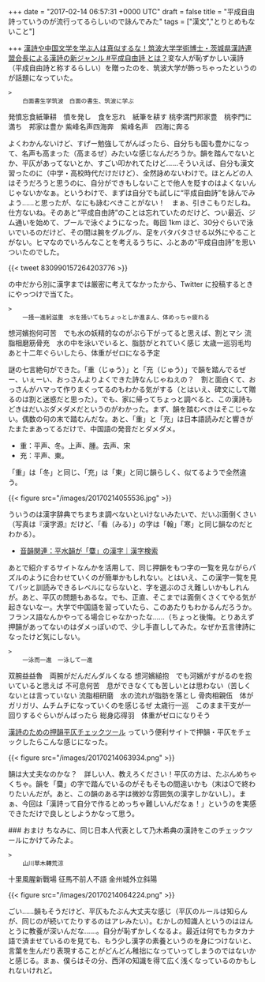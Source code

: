 
+++
date = "2017-02-14 06:57:31 +0000 UTC"
draft = false
title = "平成自由詩っていうのが流行ってるらしいので詠んでみた"
tags = ["漢文","とりとめもないこと"]

+++
[漢詩や中国文学を学ぶ人は真似するな！筑波大学学術博士・茨城県漢詩連盟会長による漢詩の新ジャンル #平成自由詩 とは？](https://togetter.com/li/1078209)変な人が恥ずかしい漢詩（平成自由詩と称するらしい）を贈ったのを、筑波大学が飾っちゃったというのが話題になっていた。

    >
        白面書生学筑波　白面の書生、筑波に学ぶ
発憤忘食紙筆耕　憤を発し　食を忘れ　紙筆を耕す
桃李満門邦家豊　桃李門に満ち　邦家は豊か
紫峰名声四海奔　紫峰名声　四海に奔る

    
よくわかんないけど、すげー勉強してがんばったら、自分ちも国も豊かになって、名声も高まった（高まるぜ）みたいな感じなんだろうか。韻を踏んでないとか、平仄があってないとか、すごい叩かれてたけど……そういえば、自分も漢文習ったのに（中学・高校時代だけだけど）、全然詠めないわけで。ほとんどの人はそうだろうと思うのに、自分ができもしないことで他人を貶すのはよくないんじゃないかなぁ。というわけで、まずは自分でも試しに“平成自由詩”を詠んでみよう……と思ったが、なにも詠むべきことがない！　まぁ、引きこもりだしね。仕方ないね。そのあと“平成自由詩”のことは忘れていたのだけど、つい最近、ジム通いを始めて、プールで泳ぐようになった。毎回 1km ほど、30分ぐらいで泳いでいるのだけど、その間は腕をグルグル、足をバタバタさせる以外にやることがない。ヒマなのでいろんなことを考えるうちに、ふとあの“平成自由詩”を思いついたのでした。

{{< tweet 830990157264203776 >}}

の中だから別に漢字までは厳密に考えてなかったから、Twitter に投稿するときにやっつけで当てた。

    >
        一掻一進躬滋重　水を掻いてもちょっとしか進まん、体めっちゃ疲れる
想河嬪抱何可苦　でも水の妖精的なのがぶら下がってると思えば、割とマシ
流脂相磨筋骨充　水の中を泳いでいると、脂肪がとれていく感じ
太歳一巡羽毛均　あと十二年ぐらいしたら、体重がゼロになる予定

    
謎の七言絶句ができた。「重（じゅう）」と「充（じゅう）」で韻を踏んでるぜー、いぇーい、おっさんよりよくできた詩なんじゃねえの？　割と面白くて、おっさんがハマって作りまくってるのもわかる気がする（とはいえ、碑文にして贈るのは割と迷惑だと思った）。でも、家に帰ってちょっと調べると、この漢詩もどきはだいぶダメダメだというのがわかった。まず、韻を踏むべきはそこじゃない。偶数の句の末で踏むんだな。あと、「重」と「充」は日本語読みだと響きがたまたまあってるだけで、中国語の発音だとダメダメ。

<ul>
<li>重：平声、冬。上声、腫。去声、宋</li>
<li>充：平声、東。</li>
</ul>「重」は「冬」と同じ、「充」は「東」と同じ韻らしく、似てるようで全然違う。

{{< figure src="/images/20170214055536.jpg"  >}}

ういうのは漢字辞典でちまちま調べないといけないみたいで、だいぶ面倒くさい（写真は『漢字源』だけど、「看（みる）」の字は「翰」「寒」と同じ韻なのだとわかる）。

<ul>
<li><a href="http://jigen.net/data/%E9%9F%B3%E9%9F%BB%E9%96%A2%E9%80%A3%EF%BC%9A%E5%B9%B3%E6%B0%B4%E9%9F%BB%E3%81%8C%E3%80%8C%E9%BA%8C%E3%80%8D%E3%81%AE%E6%BC%A2%E5%AD%97">音韻関連：平水韻が「麌」の漢字｜漢字検索</a></li>
</ul>あとで紹介するサイトなんかを活用して、同じ押韻をもつ字の一覧を見ながらパズルのように合わせていくのが簡単かもしれない。とはいえ、この漢字一覧を見てパッと訓読みできるレベルにならないと、字を選ぶのさえ難しいかもしれんが。あと、平仄の問題もあるな。でも、正直、そこまでは面倒くさくてやる気が起きないなー。大学で中国語を習っていたら、このあたりもわかるんだろうか。フランス語なんかやってる場合じゃなかったな……（ちょっと後悔。とりあえず押韻があってないのはダメっぽいので、少し手直ししてみた。なぜか五言律詩になったけど気にしない。

    >
        一泳而一進　一泳して一進
双腕益益魯　両腕がだんだんダルくなる
想河嬪縋抱　でも河嬪がすがるのを抱いていると思えば
不可息何苦　息ができなくても苦しいとは思わない（苦しくないとは言っていない
流脂相研磨　水の流れが脂肪を落とし
骨肉相親伍　体がガリガリ、ムチムチになっていくのを感じるぜ
太歳行一巡　このまま干支が一回りするぐらいがんばったら
総身応得羽　体重がゼロになりそう

    
<a href="http://jigen.net/kansi/">漢詩のための押韻平仄チェックツール</a> っていう便利サイトで押韻・平仄をチェックしたらこんな感じになった。

{{< figure src="/images/20170214063934.png"  >}}

韻は大丈夫なのかな？　詳しい人、教えろください！平仄の方は、たぶんめちゃくちゃ。韻を「麌」の字で踏んでいるのがそもそもの間違いかも（末は○で終わりたいんだが。あと、この韻のある字は微妙な雰囲気の漢字しかないし）。まぁ、今回は「漢詩って自分で作るとめっちゃ難しいんだなぁ！」というのを実感できただけで良しとしようかなって思う。

<div class="section">
    ### おまけ
    ちなみに、同じ日本人代表として乃木希典の漢詩をこのチェックツールにかけてみたよ。

    >
        山川草木轉荒涼
十里風腥新戰場
征馬不前人不語
金州城外立斜陽

    


{{< figure src="/images/20170214064224.png"  >}}

ごい……韻もそうだけど、平仄もたぶん大丈夫な感じ（平仄のルールは知らんが、同じのが続いてたりするのはアレみたい）。むかしの知識人というのはほんとうに教養が深いんだな……。自分が恥ずかしくなるよ。最近は何でもカタカナ語で済ませているのを見ても、もう少し漢字の素養というのを身につけないと、言葉を生んだり表現することがどんどん稚拙になっていってしまうのではないかと感じる。まぁ、僕らはその分、西洋の知識を得て広く浅くなっているのかもしれないけれど。

</div>

